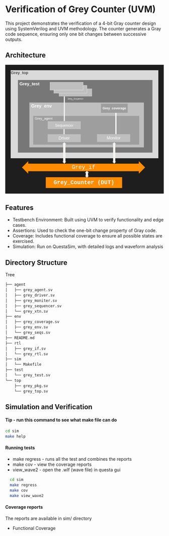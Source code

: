 
# Verification of Grey Counter (UVM)

This project demonstrates the verification of a 4-bit Gray counter design using SystemVerilog and UVM methodology. The counter generates a Gray code sequence, ensuring only one bit changes between successive outputs.




## Architecture

![App Screenshot](https://github.com/Yashas2801/Grey_counter_verification_uvm/blob/f523667a294243463e9cb1b00a28f4c87f2f918d/Architecture.png)


## Features

- Testbench Environment: Built using UVM to verify functionality and edge cases.
- Assertions: Used to check the one-bit change property of Gray code.
- Coverage: Includes functional coverage to ensure all possible states are exercised.
- Simulation: Run on QuestaSim, with detailed logs and waveform analysis
## Directory Structure 

Tree

```bash
├── agent
│   ├── grey_agent.sv
│   ├── grey_driver.sv
│   ├── grey_moniter.sv
│   ├── grey_sequencer.sv
│   └── grey_xtn.sv
├── env
│   ├── grey_coverage.sv
│   ├── grey_env.sv
│   └── grey_seqs.sv
├── README.md
├── rtl
│   ├── grey_if.sv
│   └── grey_rtl.sv
├── sim
│   └── Makefile
├── test
│   └── grey_test.sv
└── top
    ├── grey_pkg.sv
    └── grey_top.sv

```


## Simulation and Verification


#### Tip - run this command to see what make file can do

```bash
cd sim 
make help
```


#### Running tests
- make regress - runs all the test and combines the reports
- make cov - view the coverage reports
- view_wave2 - open the .wlf (wave file) in questa gui

```bash
  cd sim 
  make regress
  make cov
  make view_wave2
```

#### Coverage reports
The reports are available in sim/ directory

- Functional Coverage


